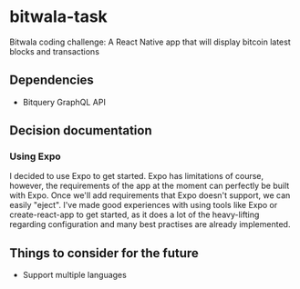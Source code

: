 # bitwala-task
Bitwala coding challenge: A React Native app that will display bitcoin latest blocks and transactions

## Dependencies
- Bitquery GraphQL API

## Decision documentation

### Using Expo
I decided to use Expo to get started. Expo has limitations of course, however, the requirements of the app at the moment can perfectly be built with Expo. Once we'll add requirements that Expo doesn't support, we can easily "eject".
I've made good experiences with using tools like Expo or create-react-app to get started, as it does a lot of the heavy-lifting regarding configuration and many best practises are already implemented.

## Things to consider for the future
- Support multiple languages